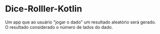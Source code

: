 # Dice-Rolller-Kotlin
Um app que ao usuário "jogar o dado" um resultado aleatório será gerado. O resultado considerado o número de lados do dado.
